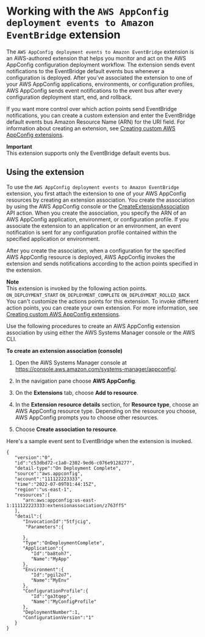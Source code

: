 # Working with the `AWS AppConfig deployment events to Amazon EventBridge` extension<a name="working-with-appconfig-extensions-about-predefined-notification-eventbridge"></a>

The `AWS AppConfig deployment events to Amazon EventBridge` extension is an AWS\-authored extension that helps you monitor and act on the AWS AppConfig configuration deployment workflow\. The extension sends event notifications to the EventBridge default events bus whenever a configuration is deployed\. After you’ve associated the extension to one of your AWS AppConfig applications, environments, or configuration profiles, AWS AppConfig sends event notifications to the event bus after every configuration deployment start, end, and rollback\.

If you want more control over which action points send EventBridge notifications, you can create a custom extension and enter the EventBridge default events bus Amazon Resource Name \(ARN\) for the URI field\. For information about creating an extension, see [Creating custom AWS AppConfig extensions](working-with-appconfig-extensions-creating-custom.md)\.

**Important**  
This extension supports only the EventBridge default events bus\.

## Using the extension<a name="working-with-appconfig-extensions-about-predefined-notification-ev-using"></a>

To use the `AWS AppConfig deployment events to Amazon EventBridge` extension, you first attach the extension to one of your AWS AppConfig resources by creating an extension association\. You create the association by using the AWS AppConfig console or the [CreateExtensionAssociation](https://docs.aws.amazon.com/appconfig/2019-10-09/APIReference/API_CreateExtensionAssociation.html) API action\. When you create the association, you specify the ARN of an AWS AppConfig application, environment, or configuration profile\. If you associate the extension to an application or an environment, an event notification is sent for any configuration profile contained within the specified application or environment\.

After you create the association, when a configuration for the specified AWS AppConfig resource is deployed, AWS AppConfig invokes the extension and sends notifications according to the action points specified in the extension\.

**Note**  
This extension is invoked by the following action points\.  
`ON_DEPLOYMENT_START`
`ON_DEPLOYMENT_COMPLETE`
`ON_DEPLOYMENT_ROLLED_BACK`
You can't customize the actions points for this extension\. To invoke different action points, you can create your own extension\. For more information, see [Creating custom AWS AppConfig extensions](working-with-appconfig-extensions-creating-custom.md)\.

Use the following procedures to create an AWS AppConfig extension association by using either the AWS Systems Manager console or the AWS CLI\.

**To create an extension association \(console\)**

1. Open the AWS Systems Manager console at [https://console\.aws\.amazon\.com/systems\-manager/appconfig/](https://console.aws.amazon.com/systems-manager/appconfig/)\.

1. In the navigation pane choose **AWS AppConfig**\.

1. On the **Extensions** tab, choose **Add to resource**\.

1. In the **Extension resource details** section, for **Resource type**, choose an AWS AppConfig resource type\. Depending on the resource you choose, AWS AppConfig prompts you to choose other resources\.

1. Choose **Create association to resource**\.

Here's a sample event sent to EventBridge when the extension is invoked\.

```
{
   "version":"0",
   "id":"c53dbd72-c1a0-2302-9ed6-c076e9128277",
   "detail-type":"On Deployment Complete",
   "source":"aws.appconfig",
   "account":"111122223333",
   "time":"2022-07-09T01:44:15Z",
   "region":"us-east-1",
   "resources":[
      "arn:aws:appconfig:us-east-1:111122223333:extensionassociation/z763ff5"
   ],
   "detail":{
      "InvocationId":"5tfjcig",
       "Parameters":{
         
      },
      "Type":"OnDeploymentComplete",
      "Application":{
         "Id":"ba8toh7",
         "Name":"MyApp"
      },
      "Environment":{
         "Id":"pgil2o7",
         "Name":"MyEnv"
      },
      "ConfigurationProfile":{
         "Id":"ga3tqep",
         "Name":"MyConfigProfile"
      },
      "DeploymentNumber":1,
      "ConfigurationVersion":"1"
   }
}
```